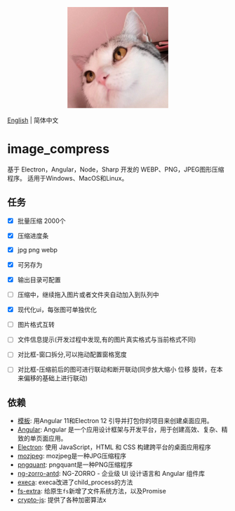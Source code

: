 <p align="center">
    <img width="230" src="./favicon.512x512.png">
</p>


[English](README.md) | 简体中文



# image_compress

基于 Electron，Angular，Node，Sharp 开发的 WEBP、PNG，JPEG图形压缩程序。
适用于Windows、MacOS和Linux。


## 任务
- [x] 批量压缩 2000个
- [x] 压缩进度条
- [x] jpg png webp
- [x] 可另存为
- [x] 输出目录可配置
- [ ] 压缩中，继续拖入图片或者文件夹自动加入到队列中
- [x] 现代化ui，每张图可单独优化
- [ ] 图片格式互转
- [ ] 文件信息提示(开发过程中发现,有的图片真实格式与当前格式不同)
- [ ] 对比框-窗口拆分,可以拖动配置窗格宽度
- [ ] 对比框-压缩前后的图可进行联动和断开联动(同步放大缩小 位移 旋转，在本来偏移的基础上进行联动)


## 依赖

- [模板](https://github.com/maximegris/angular-electron): 用Angular 11和Electron 12 引导并打包你的项目来创建桌面应用。
- [Angular](https://angular.cn/): Angular 是一个应用设计框架与开发平台，用于创建高效、复杂、精致的单页面应用。
- [Electron](https://www.electronjs.org/): 使用 JavaScript，HTML 和 CSS 构建跨平台的桌面应用程序
- [mozjpeg](https://github.com/mozilla/mozjpeg): mozjpeg是一种JPG压缩程序
- [pngquant](https://github.com/kornelski/pngquant): pngquant是一种PNG压缩程序
- [ng-zorro-antd](https://ng.ant.design/docs/introduce/zh): NG-ZORRO - 企业级 UI 设计语言和 Angular 组件库
- [execa](https://github.com/sindresorhus/execa): execa改进了child_process的方法
- [fs-extra](https://github.com/jprichardson/node-fs-extra): 给原生`fs`新增了文件系统方法，以及Promise
- [crypto-js](https://github.com/brix/crypto-js): 提供了各种加密算法x
